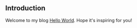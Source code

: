 ## Introduction

Welcome to my blog [Hello World](https://kang1024.github.io/). Hope it's inspiring for you!
